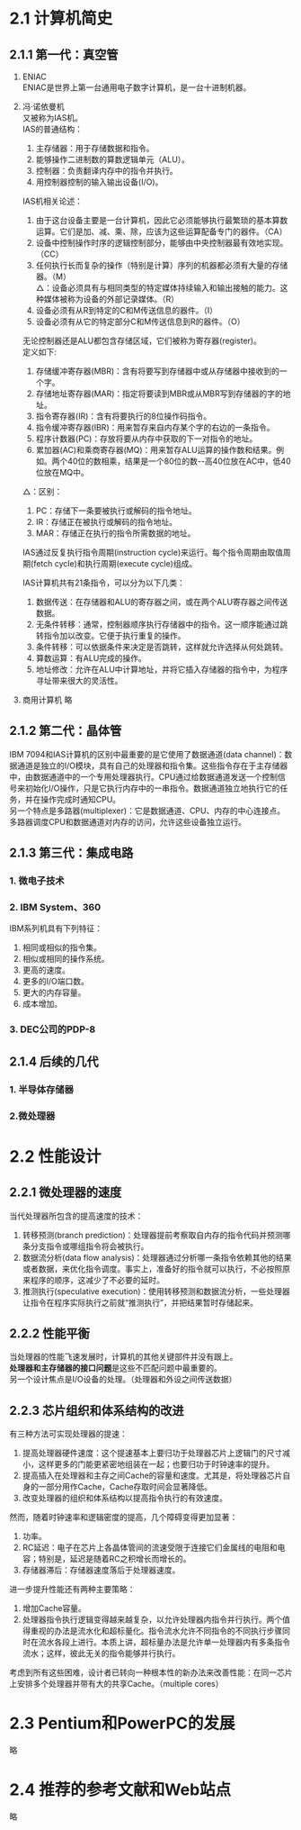 # 2.1 计算机简史
## 2.1.1 第一代：真空管
1. ENIAC  
ENIAC是世界上第一台通用电子数字计算机，是一台十进制机器。
2. 冯·诺依曼机  
    又被称为IAS机。  
    IAS的普通结构：
    1. 主存储器：用于存储数据和指令。
    2. 能够操作二进制数的算数逻辑单元（ALU）。
    3. 控制器：负责翻译内存中的指令并执行。
    4. 用控制器控制的输入输出设备(I/O)。

    IAS机相关论述：
    1. 由于这台设备主要是一台计算机，因此它必须能够执行最繁琐的基本算数运算。它们是加、减、乘、除，应该为这些运算配备专门的器件。（CA）
    2. 设备中控制操作时序的逻辑控制部分，能够由中央控制器最有效地实现。（CC）
    3. 任何执行长而复杂的操作（特别是计算）序列的机器都必须有大量的存储器。（M）  
    △：设备必须具有与相同类型的特定媒体持续输入和输出接触的能力。这种媒体被称为设备的外部记录媒体。（R）
    4. 设备必须有从R到特定的C和M传送信息的器件。（I）
    5. 设备必须有从它的特定部分C和M传送信息到R的器件。（O）

    无论控制器还是ALU都包含存储区域，它们被称为寄存器(register)。  
    定义如下:
    1. 存储缓冲寄存器(MBR)：含有将要写到存储器中或从存储器中接收到的一个字。
    2. 存储地址寄存器(MAR)：指定将要读到MBR或从MBR写到存储器的字的地址。
    3. 指令寄存器(IR)：含有将要执行的8位操作码指令。
    4. 指令缓冲寄存器(IBR)：用来暂存来自内存某个字的右边的一条指令。
    5. 程序计数器(PC)：存放将要从内存中获取的下一对指令的地址。
    6. 累加器(AC)和乘商寄存器(MQ)：用来暂存ALU运算的操作数和结果。例如。两个40位的数相乘，结果是一个80位的数--高40位放在AC中，低40位放在MQ中。 

    △：区别：
    1. PC：存储下一条要被执行或解码的指令地址。
    2. IR：存储正在被执行或解码的指令地址。
    3. MAR：存储正在执行的指令所需数据的地址。 

    IAS通过反复执行指令周期(instruction cycle)来运行。每个指令周期由取值周期(fetch cycle)和执行周期(execute cycle)组成。

    IAS计算机共有21条指令，可以分为以下几类：
    1. 数据传送：在存储器和ALU的寄存器之间，或在两个ALU寄存器之间传送数据。
    2. 无条件转移：通常，控制器顺序执行存储器中的指令。这一顺序能通过跳转指令加以改变。它便于执行重复的操作。
    3. 条件转移：可以依据条件来决定是否跳转，这样就允许选择从何处跳转。
    4. 算数运算：有ALU完成的操作。
    5. 地址修改：允许在ALU中计算地址，并将它插入存储器的指令中，为程序寻址带来很大的灵活性。
3. 商用计算机
略

## 2.1.2 第二代：晶体管
IBM 7094和IAS计算机的区别中最重要的是它使用了数据通道(data channel)：数据通道是独立的I/O模块，具有自己的处理器和指令集。这些指令存在于主存储器中，由数据通道中的一个专用处理器执行。CPU通过给数据通道发送一个控制信号来初始化I/O操作，只是它执行内存中的一串指令。数据通道独立地执行它的任务，并在操作完成时通知CPU。  
另一个特点是多路器(multiplexer)：它是数据通道、CPU、内存的中心连接点。多路器调度CPU和数据通道对内存的访问，允许这些设备独立运行。

## 2.1.3 第三代：集成电路
### 1. 微电子技术
### 2. IBM System、360
IBM系列机具有下列特征：
1. 相同或相似的指令集。
2. 相似或相同的操作系统。
3. 更高的速度。
4. 更多的I/O端口数。
5. 更大的内存容量。
6. 成本增加。
### 3. DEC公司的PDP-8

## 2.1.4 后续的几代
### 1. 半导体存储器
### 2.微处理器

# 2.2 性能设计
## 2.2.1 微处理器的速度
当代处理器所包含的提高速度的技术：
1. 转移预测(branch prediction)：处理器提前考察取自内存的指令代码并预测哪条分支指令或哪组指令将会被执行。
2. 数据流分析(data flow analysis)：处理器通过分析哪一条指令依赖其他的结果或者数据，来优化指令调度。事实上，准备好的指令就可以执行，不必按照原来程序的顺序，这减少了不必要的延时。
3. 推测执行(speculative execution)：使用转移预测和数据流分析，一些处理器让指令在程序实际执行之前就“推测执行”，并把结果暂时存储起来。

## 2.2.2 性能平衡
当处理器的性能飞速发展时，计算机的其他关键部件并没有跟上。  
**处理器和主存储器的接口问题**是这些不匹配问题中最重要的。  
另一个设计焦点是I/O设备的处理。（处理器和外设之间传送数据）

## 2.2.3 芯片组织和体系结构的改进
有三种方法可实现处理器的提速：
1. 提高处理器硬件速度：这个提速基本上要归功于处理器芯片上逻辑门的尺寸减小，这样更多的门能更紧密地组装在一起；也要归功于时钟速率的提升。
2. 提高插入在处理器和主存之间Cache的容量和速度。尤其是，将处理器芯片自身的一部分用作Cache，Cache存取时间会显著降低。
3. 改变处理器的组织和体系结构以提高指令执行的有效速度。

然而，随着时钟速率和逻辑密度的提高，几个障碍变得更加显著：
1. 功率。
2. RC延迟：电子在芯片上各晶体管间的流速受限于连接它们金属线的电阻和电容；特别是，延迟是随着RC之积增长而增长的。
3. 存储器滞后：存储器速度落后于处理器速度。

进一步提升性能还有两种主要策略：
1. 增加Cache容量。
2. 处理器指令执行逻辑变得越来越复杂，以允许处理器内指令并行执行。两个值得重视的办法是流水化和超标量化。指令流水允许不同指令的不同执行步骤同时在流水各段上进行。本质上讲，超标量办法是允许单一处理器内有多条指令流水；这样，彼此无关的指令能够并行执行。

考虑到所有这些困难，设计者已转向一种根本性的新办法来改善性能：在同一芯片上安排多个处理器并带有大的共享Cache。（multiple cores）

# 2.3 Pentium和PowerPC的发展
略

# 2.4 推荐的参考文献和Web站点
略